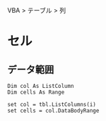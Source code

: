 VBA > テーブル > 列
# セル
## データ範囲
```vba
Dim col As ListColumn
Dim cells As Range

set col = tbl.ListColumns(i)
set cells = col.DataBodyRange
```
